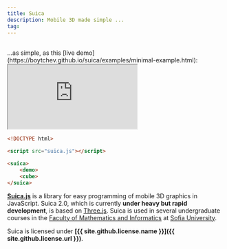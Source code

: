 ```yaml
---
title: Suica
description: Mobile 3D made simple ...
tag:
---
```

<br>
...as simple, as this [live demo](https://boytchev.github.io/suica/examples/minimal-example.html):

<iframe src="https://boytchev.github.io/suica/examples/minimal-example.html" title="Suica minimal example - A rotating cube"></iframe>

```html
<!DOCTYPE html>

<script src="suica.js"></script>

<suica>
    <demo>
    <cube>
</suica>
```


[**Suica.js**](https://github.com/boytchev/suica) is a library for easy
programming of mobile 3D graphics in JavaScript. Suica 2.0, which is currently
**under heavy but rapid development**, is based on [Three.js](https://threejs.org).
Suica is used in several undergraduate courses in the
[Faculty of Mathematics and Informatics](https://www.fmi.uni-sofia.bg/en) at
[Sofia University](https://www.uni-sofia.bg/index.php/eng).


Suica is licensed under **[{{ site.github.license.name }}]({{ site.github.license.url }})**.
